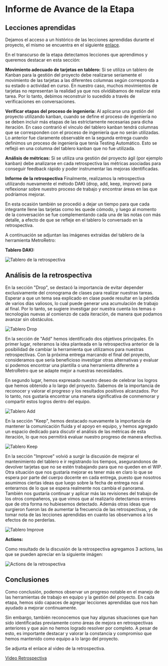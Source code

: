 # Informe de Avance de la Etapa

## Lecciones aprendidas

Dejamos el acceso a un histórico de las lecciones aprendidas durante el proyecto, el mismo se encuentra en el siguiente [enlace](./HistoricoLeccionesAprendidas/README.md).

En el transcurso de la etapa detectamos lecciones que aprendimos y queremos destacar en esta sección:

**Movimiento adecuado de tarjetas en tablero:**
Si se utiliza un tablero de Kanban para la gestión del proyecto debe realizarse seriamente el movimiento de las tarjetas a las diferentes columnas según corresponda a su estado o actividad en curso. En nuestro caso, muchos movimientos de tarjetas no representan la realidad ya que nos olvidábamos de realizar esta tarea. Por lo tanto, debimos reconstruir lo sucedido a través de verificaciones en conversaciones.

**Verificar etapas del proceso de ingeniería:**
Al aplicarse una gestión del proyecto utilizando kanban, cuando se define el proceso de ingeniería no se deben incluir más etapas de las estrictamente necesarias para dicha iteración. En caso contrarió el vínculo del tablero kanban tendrá columnas que se corresponden con el proceso de ingeniería que no serán utilizadas. Lo anterior fue claramente observable en la segunda entrega cuando definimos un proceso de ingeniería que tenía Testing Automático. Esto se reflejó en una columna del tablero kanban que no fue utilizada.

**Análisis de métricas:**
Si se utiliza una gestión del proyecto ágil (por ejemplo kanban) debe analizarse en cada retrospectiva las métricas asociadas para conseguir feedback rápido y poder instrumentar las mejoras identificadas.

**Informe de la retrospectiva**
Finalmente, realizamos la retrospectiva utilizando nuevamente el método DAKI (drop, add, keep, improve) para reflexionar sobre nuestro proceso de trabajo y encontrar áreas en las que podríamos mejorar.

En esta ocasión también se procedió a dejar un tiempo para que cada integrante llene las tarjetas como les quede cómodo, y luego al momento de la conversación se fue complementando cada una de las notas con más detalle, a efecto de que se refleje en el tablero lo conversado en la retrospectiva.

A continuación se adjuntan las imágenes extraídas del tablero de la herramienta MetroRetro:

**Tablero DAKI:**

![Tablero de la retrospectiva](../assets/retro1.png)


## Análisis de la retrospectiva

En la sección "Drop", se destacó la importancia de evitar depender exclusivamente del cronograma de clases para realizar nuestras tareas. Esperar a que un tema sea explicado en clase puede resultar en la pérdida de varios días valiosos, lo cual puede generar una acumulación de trabajo al final. Por lo tanto, se sugiere investigar por nuestra cuenta los temas o tecnologías nuevas al comienzo de cada iteración, de manera que podamos avanzar sin obstáculos.

![Tablero Drop](../assets/drop.png)

En la sección de "Add" hemos identificado dos objetivos principales. En primer lugar, reiteramos la idea planteada en la retrospectiva anterior de la posibilidad de cambiar la herramienta que utilizamos para nuestras retrospectivas. Con la próxima entrega marcando el final del proyecto, consideramos que sería beneficioso investigar otras alternativas y evaluar si podemos encontrar una plantilla o una herramienta diferente a MetroRetro que se adapte mejor a nuestras necesidades.

En segundo lugar, hemos expresado nuestro deseo de celebrar los logros que hemos obtenido a lo largo del proyecto. Sabemos de la importancia de reconocer y valorar el progreso y los resultados positivos alcanzados. Por lo tanto, nos gustaría encontrar una manera significativa de conmemorar y compartir estos logros dentro del equipo.

![Tablero Add](../assets/add.png)

En la sección "Keep", hemos destacado nuevamente la importancia de mantener la comunicación fluida y el apoyo en equipo, y hemos agregado un espacio dedicado para discutir el análisis de las métricas de esta iteración, lo que nos permitirá evaluar nuestro progreso de manera efectiva.

![Tablero Keep](../assets/keep.png)

En la sección "Improve" volvió a surgir la discusión de mejorar el mantenimiento del tablero e ir registrando los tiempos, asegurandonos de devolver tarjetas que no se estén trabajando para que no queden en el WIP. Otra situación que nos gustaría mejorar es tener más en claro lo que se espera por parte del cuerpo docente en cada entrega, puesto que nosotros asumimos ciertas ideas que luego sobre la fecha de entrega nos al enterarnos de lo que se espera realmente nos cambia el panorama. También nos gustaría continuar y aplicar más las revisiones del trabajo de los otros compañeros, ya que vimos que al realizarlo detectamos errores que de otra forma no hubiesemos detectado. Además otras  ideas que surgieron fueron las de aumentar la frecuencia de las retrospectivas, y de tomar nota de las lecciones aprendidas en cuanto las observamos a los efectos de no perderlas.

![Tablero Improve](../assets/improve.png)

**Actions:**

Como resultado de la discusión de la retrospectiva agregamos 3 actions, las que se pueden apreciar en la siguiente imágen:

![Actions de la retrospectiva](../assets/retro2.png)

## Conclusiones

Como conclusión, podemos observar un progreso notable en el manejo de las herramientas de trabajo en equipo y la gestión del proyecto. En cada etapa, hemos sido capaces de agregar lecciones aprendidas que nos han ayudado a mejorar continuamente.

Sin embargo, también reconocemos que hay algunas situaciones que han sido identificadas previamente como áreas de mejora en retrospectivas anteriores y que aún no hemos logrado resolver por completo. A pesar de esto, es importante destacar y valorar la constancia y compromiso que hemos mantenido como equipo a lo largo del proyecto.


Se adjunta el enlace al video de la retrospectiva.

[Video Retrospectiva](https://fi365-my.sharepoint.com/:v:/g/personal/ha196991_fi365_ort_edu_uy/EWCKKDuGD5dLlq_Yly2rGx0BkwezyvYUZapYvCmuJho3Rg?email=DS223427%40fi365.ort.edu.uy)